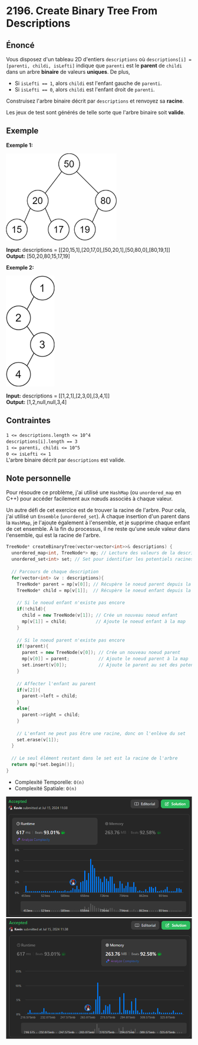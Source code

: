 # 2196. Create Binary Tree From Descriptions

## Énoncé

Vous disposez d'un tableau 2D d'entiers `descriptions` où `descriptions[i] = [parenti, childi, isLefti]` indique que `parenti` est le **parent** de `childi` dans un arbre **binaire** de valeurs **uniques**. De plus,

- Si `isLefti == 1`, alors `childi` est l'enfant gauche de `parenti`.
- Si `isLefti == 0`, alors `childi` est l'enfant droit de `parenti`.

Construisez l'arbre binaire décrit par `descriptions` et renvoyez sa **racine**.

Les jeux de test sont générés de telle sorte que l'arbre binaire soit **valide**.

## Exemple

**Exemple 1:**

<img src="./imgs/img1.png" width="300px" height="236px"/>

**Input:** descriptions = [[20,15,1],[20,17,0],[50,20,1],[50,80,0],[80,19,1]]  
**Output:** [50,20,80,15,17,19]

**Exemple 2:**

<img src="./imgs/img2.png" width="131px" height="300px"/>

**Input:** descriptions = [[1,2,1],[2,3,0],[3,4,1]]  
**Output:** [1,2,null,null,3,4]

## Contraintes

`1 <= descriptions.length <= 10^4`  
`descriptions[i].length == 3`  
`1 <= parenti, childi <= 10^5`  
`0 <= isLefti <= 1`  
L'arbre binaire décrit par `descriptions` est valide.

## Note personnelle

Pour résoudre ce problème, j'ai utilisé une `HashMap` (ou `unordered_map` en C++) pour accéder facilement aux nœuds associés à chaque valeur.

Un autre défi de cet exercice est de trouver la racine de l'arbre. Pour cela, j'ai utilisé un `Ensemble` (`unordered_set`). À chaque insertion d'un parent dans la `HashMap`, je l'ajoute également à l'ensemble, et je supprime chaque enfant de cet ensemble. À la fin du processus, il ne reste qu'une seule valeur dans l'ensemble, qui est la racine de l'arbre.

```cpp
TreeNode* createBinaryTree(vector<vector<int>>& descriptions) {
  unordered_map<int, TreeNode*> mp; // Lecture des valeurs de la description
  unordered_set<int> set; // Set pour identifier les potentiels racines

  // Parcours de chaque description
  for(vector<int> &v : descriptions){
    TreeNode* parent = mp[v[0]]; // Récupère le noeud parent depuis la map
    TreeNode* child = mp[v[1]];  // Récupère le noeud enfant depuis la map

    // Si le noeud enfant n'existe pas encore
    if(!child){
      child = new TreeNode(v[1]); // Crée un nouveau noeud enfant
      mp[v[1]] = child;           // Ajoute le noeud enfant à la map
    }

    // Si le noeud parent n'existe pas encore
    if(!parent){
      parent = new TreeNode(v[0]); // Crée un nouveau noeud parent
      mp[v[0]] = parent;           // Ajoute le noeud parent à la map
      set.insert(v[0]);            // Ajoute le parent au set des potentiels racines
    }

    // Affecter l'enfant au parent
    if(v[2]){
      parent->left = child;
    }
    else{
      parent->right = child;
    }

    // L'enfant ne peut pas être une racine, donc on l'enlève du set
    set.erase(v[1]);
  }

  // Le seul élément restant dans le set est la racine de l'arbre
  return mp[*set.begin()];
}
```

- Complexité Temporelle: `O(n)`
- Complexité Spatiale: `O(n)`

<img src="./imgs/runtime.png"/>
<img src="./imgs/memory.png"/>
